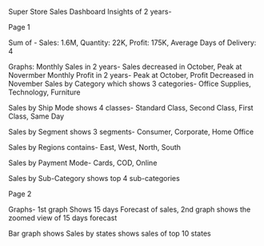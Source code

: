 Super Store Sales Dashboard Insights of 2 years-

Page 1 

Sum of - Sales: 1.6M, Quantity: 22K, Profit: 175K, Average Days of Delivery: 4

Graphs: 
Monthly Sales in 2 years- Sales decreased in October, Peak at Novermber
Monthly Profit in 2 years- Peak at October, Profit Decreased in November
Sales by Category which shows 3 categories- Office Supplies, Technology, Furniture

Sales by Ship Mode shows 4 classes- Standard Class, Second Class, First Class, Same Day

Sales by Segment shows 3 segments- Consumer, Corporate, Home Office

Sales by Regions contains- East, West, North, South

Sales by Payment Mode- Cards, COD, Online

Sales by Sub-Category shows top 4 sub-categories

Page 2 

Graphs- 1st graph Shows 15 days Forecast of sales, 2nd graph shows the zoomed view of 15 days forecast

Bar graph shows Sales by states shows sales of top 10 states
